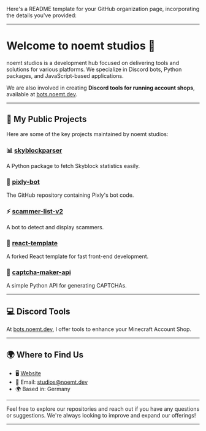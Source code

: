 Here's a README template for your GitHub organization page, incorporating the details you've provided:

---

# Welcome to noemt studios 👋

noemt studios is a development hub focused on delivering tools and solutions for various platforms. We specialize in Discord bots, Python packages, and JavaScript-based applications.

We are also involved in creating **Discord tools for running account shops**, available at [bots.noemt.dev](https://bots.noemt.dev).

---

## 🔧 My Public Projects

Here are some of the key projects maintained by noemt studios:

### 📊 [skyblockparser](https://github.com/noemtdotdev/skyblockparser)
A Python package to fetch Skyblock statistics easily.

### 🤖 [pixly-bot](https://github.com/noemtdotdev/pixly-bot)
The GitHub repository containing Pixly's bot code.

### ⚡ [scammer-list-v2](https://github.com/noemtdotdev/scammer-list-v2)
A bot to detect and display scammers.

### 🎨 [react-template](https://github.com/noemtdotdev/react-template)
A forked React template for fast front-end development.

### 🔐 [captcha-maker-api](https://github.com/noemtdotdev/captcha-maker-api)
A simple Python API for generating CAPTCHAs.

---

## 💻 Discord Tools

At [bots.noemt.dev](https://bots.noemt.dev), I offer tools to enhance your Minecraft Account Shop.

---

## 🌍 Where to Find Us

- 🖥️ [Website](https://noemt.dev)
- 📧 Email: studios@noemt.dev
- 🌍 Based in: Germany

---

Feel free to explore our repositories and reach out if you have any questions or suggestions. We're always looking to improve and expand our offerings!

---
